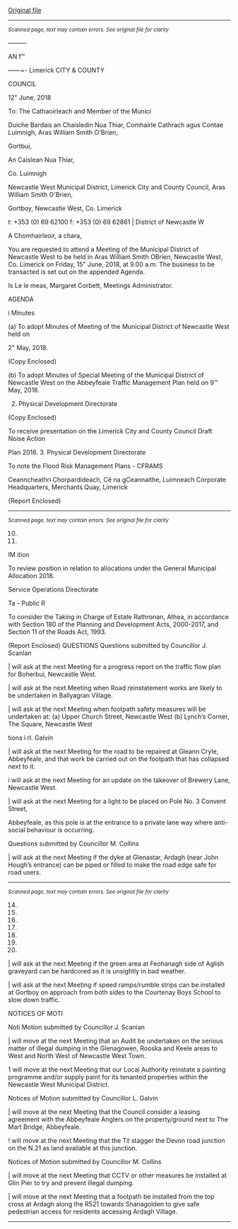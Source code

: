 [Original file](https://www.limerick.ie/sites/default/files/media/documents/2018-06/00%202018-06-15%20Agenda.pdf)

---
*<small>Scanned page, text may contain errors. See original file for clarity</small>*  

_———_

AN f™

——=-
Limerick
CITY & COUNTY

COUNCIL

12" June, 2018

To: The Cathaoirleach and Member of the Munici

Duiche Bardais an Chaisledin Nua Thiar,
Comhairle Cathrach agus Contae Luimnigh,
Aras William Smith O'Brien,

Gortbui,

An Caislean Nua Thiar,

Co. Luimnigh

Newcastle West Municipal District,
Limerick City and County Council,
Aras William Smith O'Brien,

Gortboy,
Newcastle West,
Co. Limerick

t: +353 (0) 69 62100
f: +353 (0) 69 62861
| District of Newcastle W

A Chomhairleoir, a chara,

You are requested to attend a Meeting of the Municipal District of Newcastle West to be held
in Aras William Smith OBrien, Newcastle West, Co. Limerick on Friday, 15" June, 2018, at
9.00 a.m. The business to be transacted is set out on the appended Agenda.

Is Le le meas,
Margaret Corbett,
Meetings Administrator.

AGENDA

i Minutes

(a) To adopt Minutes of Meeting of the Municipal District of Newcastle West held on

2" May, 2018.

(Copy Enclosed)

(b) To adopt Minutes of Special Meeting of the Municipal District of Newcastle West
on the Abbeyfeale Traffic Management Plan held on 9™ May, 2018.

2. Physical Development Directorate

(Copy Enclosed)

To receive presentation on the Limerick City and County Council Draft Noise Action

Plan 2018.
3. Physical Development Directorate

To note the Flood Risk Management Plans - CFRAMS

Ceanncheathri Chorpardideach, Cé na gCeannaithe, Luimneach
Corporate Headquarters, Merchants Quay, Limerick

{Report Enclosed)


---
*<small>Scanned page, text may contain errors. See original file for clarity</small>*  

10.

11.

IM ition

To review position in relation to allocations under the General Municipal Allocation
2018.

Service Operations Directorate

Ta - Public R

To consider the Taking in Charge of Estate Rathronan, Athea, in accordance with
Section 180 of the Planning and Development Acts, 2000-2017, and Section 11 of the
Roads Act, 1993.

(Report Enclosed)
QUESTIONS
Questions submitted by Councillor J. Scanlan

| will ask at the next Meeting for a progress report on the traffic flow plan for
Boherbui, Newcastle West.

| will ask at the next Meeting when Road reinstatement works are likely to be
undertaken in Ballyagran Village.

| will ask at the next Meeting when footpath safety measures will be undertaken at:
(a) Upper Church Street, Newcastle West
(b) Lynch’s Corner, The Square, Newcastle West

tions i rl. Galvin

| will ask at the next Meeting for the road to be repaired at Gleann Cryle, Abbeyfeale,
and that work be carried out on the footpath that has collapsed next to it.

i will ask at the next Meeting for an update on the takeover of Brewery Lane,
Newcastle West.

| will ask at the next Meeting for a light to be placed on Pole No. 3 Convent Street,

Abbeyfeale, as this pole is at the entrance to a private lane way where anti-social
behaviour is occurring.

Questions submitted by Councillor M. Collins

| will ask at the next Meeting if the dyke at Glenastar, Ardagh (near John Hough’s
entrance) can be piped or filled to make the road edge safe for road users.


---
*<small>Scanned page, text may contain errors. See original file for clarity</small>*  

14.

15.

16.

17.

18.

19.

20.

| will ask at the next Meeting if the green area at Feohanagh side of Aglish graveyard
can be hardcored as it is unsightly in bad weather.

| will ask at the next Meeting if speed ramps/rumble strips can be installed at Gortboy
on approach from both sides to the Courtenay Boys School to slow down traffic.

NOTICES OF MOTI

Noti Motion submitted by Councillor J. Scanian

| will move at the next Meeting that an Audit be undertaken on the serious matter of
illegal dumping in the Glenagowen, Rooska and Keele areas to West and North West
of Newcastle West Town.

1 will move at the next Meeting that our Local Authority reinstate a painting
programme and/or supply paint for its tenanted properties within the Newcastle
West Municipal District.

Notices of Motion submitted by Councillor L. Galvin

| will move at the next Meeting that the Council consider a leasing agreement with the
Abbeyfeale Anglers on the property/ground next to The Mart Bridge, Abbeyfeale.

! will move at the next Meeting that the Til stagger the Devon road junction on the
N.21 as land available at this junction.

Notices of Motion submitted by Councillor M. Collins

| will move at the next Meeting that CCTV or other measures be installed at Glin Pier
to try and prevent illegal dumping.

| will move at the next Meeting that a footpath be installed from the top cross at
Ardagh along the R521 towards Shanagolden to give safe pedestrian access for
residents accessing Ardagh Village.


---
